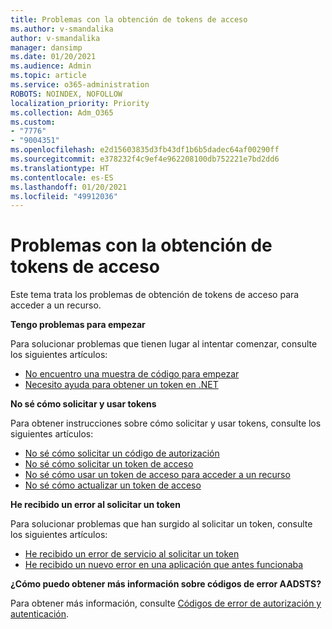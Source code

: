 ```yaml
---
title: Problemas con la obtención de tokens de acceso
ms.author: v-smandalika
author: v-smandalika
manager: dansimp
ms.date: 01/20/2021
ms.audience: Admin
ms.topic: article
ms.service: o365-administration
ROBOTS: NOINDEX, NOFOLLOW
localization_priority: Priority
ms.collection: Adm_O365
ms.custom:
- "7776"
- "9004351"
ms.openlocfilehash: e2d15603835d3fb43df1b6b5dadec64af00290ff
ms.sourcegitcommit: e378232f4c9ef4e962208100db752221e7bd2dd6
ms.translationtype: HT
ms.contentlocale: es-ES
ms.lasthandoff: 01/20/2021
ms.locfileid: "49912036"
---
```

# <a name="issues-with-getting-access-tokens"></a>Problemas con la obtención de tokens de acceso

Este tema trata los problemas de obtención de tokens de acceso para acceder a un recurso.

**Tengo problemas para empezar**

Para solucionar problemas que tienen lugar al intentar comenzar, consulte los siguientes artículos:

- [No encuentro una muestra de código para empezar](https://docs.microsoft.com/azure/active-directory/develop/sample-v2-code) 
- [Necesito ayuda para obtener un token en .NET](https://docs.microsoft.com/azure/active-directory/develop/authentication-flows-app-scenarios)

**No sé cómo solicitar y usar tokens**

Para obtener instrucciones sobre cómo solicitar y usar tokens, consulte los siguientes artículos:

- [No sé cómo solicitar un código de autorización](https://docs.microsoft.com/azure/active-directory/develop/v2-oauth2-auth-code-flow#request-an-authorization-code) 
- [No sé cómo solicitar un token de acceso](https://docs.microsoft.com/azure/active-directory/develop/v2-oauth2-auth-code-flow#use-the-authorization-code-to-request-an-access-token) 
- [No sé cómo usar un token de acceso para acceder a un recurso](https://docs.microsoft.com/azure/active-directory/develop/v2-oauth2-auth-code-flow#use-the-access-token-to-access-the-resource) 
- [No sé cómo actualizar un token de acceso](https://docs.microsoft.com/azure/active-directory/develop/v2-oauth2-auth-code-flow#refreshing-the-access-tokens)

**He recibido un error al solicitar un token**

Para solucionar problemas que han surgido al solicitar un token, consulte los siguientes artículos:

- [He recibido un error de servicio al solicitar un token](https://docs.microsoft.com/azure/active-directory/develop/reference-aadsts-error-codes) 
- [He recibido un nuevo error en una aplicación que antes funcionaba](https://docs.microsoft.com/azure/active-directory/develop/reference-breaking-changes)

**¿Cómo puedo obtener más información sobre códigos de error AADSTS?**

Para obtener más información, consulte [Códigos de error de autorización y autenticación](https://docs.microsoft.com/azure/active-directory/develop/reference-aadsts-error-codes).





